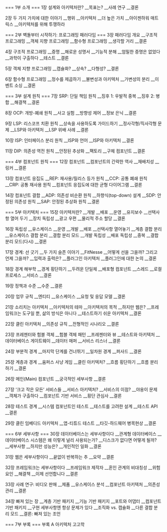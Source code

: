 === 1부 소개 ===
1장 설계와 아키텍처란?
__목표는?
__사례 연구
__결론

2장 두 가지 가치에 대한 이야기
__행위
__아키텍처
__더 높은 가치
__아이젠하워 매트릭스
__아키텍처를 위해 투쟁하라

=== 2부 벽돌부터 시작하기: 프로그래밍 패러다임 ===
3장 패러다임 개요
__구조적 프로그래밍
__객체 지향 프로그래밍
__함수형 프로그래밍
__생각할 거리
__결론

4장 구조적 프로그래밍
__증명
__해로운 성명서
__기능적 분해
__엄밀한 증명은 없었다
__과학이 구출하다
__테스트
__결론

5장 객체 지향 프로그래밍
__캡슐화?
__상속?
__다형성?
__결론

6장 함수형 프로그래밍
__정수를 제곱하기
__불변성과 아키텍처
__가변성의 분리
__이벤트 소싱
__결론

=== 3부 설계 원칙 ===
7장 SRP: 단일 책임 원칙
__징후 1: 우발적 중복
__징후 2: 병합
__해결책
__결론

8장 OCP: 개방-폐쇄 원칙
__사고 실험
__방향성 제어
__정보 은닉
__결론

9장 LSP: 리스코프 치환 원칙
__상속을 사용하도록 가이드하기
__정사각형/직사각형 문제
__LSP와 아키텍처
__LSP 위배 사례
__결론

10장 ISP: 인터페이스 분리 원칙
__ISP와 언어
__ISP와 아키텍처
__결론

11장 DIP: 의존성 역전 원칙
__안정된 추상화
__팩토리
__구체 컴포넌트
__결론

=== 4부 컴포넌트 원칙 ===
12장 컴포넌트
__컴포넌트의 간략한 역사
__재배치성
__링커
__결론

13장 컴포넌트 응집도
__REP: 재사용/릴리스 등가 원칙
__CCP: 공통 폐쇄 원칙
__CRP: 공통 재사용 원칙
__컴포넌트 응집도에 대한 균형 다이어그램
__결론

14장 컴포넌트 결합
__ADP: 의존성 비순환 원칙
__하향식(top-down) 설계
__SDP: 안정된 의존성 원칙
__SAP: 안정된 추상화 원칙
__결론

=== 5부 아키텍처 ===
15장 아키텍처란?
__개발
__배포
__운영
__유지보수
__선택사항 열어 두기
__장치 독립성
__광고 우편
__물리적 주소 할당
__결론

16장 독립성
__유스케이스
__운영
__개발
__배포
__선택사항 열어놓기
__계층 결합 분리
__유스케이스 결합 분리
__결합 분리 모드
__개발 독립성
__배포 독립성
__중복
__결합 분리 모드(다시)
__결론

17장 경계: 선 긋기
__두 가지 슬픈 이야기
__FitNesse
__어떻게 선을 그을까? 그리고 언제 그을까?
__입력과 출력은?
__플러그인 아키텍처
__플러그인에 대한 논의
__결론

18장 경계 해부학
__경계 횡단하기
__두려운 단일체
__배포형 컴포넌트
__스레드
__로컬 프로세스
__서비스
__결론

19장 정책과 수준
__수준
__결론

20장 업무 규칙
__엔티티
__유스케이스
__요청 및 응답 모델
__결론

21장 소리치는 아키텍처
__아키텍처의 테마
__아키텍처의 목적
__하지만 웹은?
__프레임워크는 도구일 뿐, 삶의 방식은 아니다
__테스트하기 쉬운 아키텍처
__결론

22장 클린 아키텍처
__의존성 규칙
__전형적인 시나리오
__결론

23장 프레젠터와 험블 객체
__험블 객체 패턴
__프레젠터와 뷰
__테스트와 아키텍처
__데이터베이스 게이트웨이
__데이터 매퍼
__서비스 리스너
__결론

24장 부분적 경계
__마지막 단계를 건너뛰기
__일차원 경계
__퍼사드
__결론

25장 계층과 경계
__움퍼스 사냥 게임
__클린 아키텍처?
__흐름 횡단하기
__흐름 분리하기
__결론

26장 메인(Main) 컴포넌트
__궁극적인 세부사항
__결론

27장 ‘크고 작은 모든’ 서비스들
__서비스 아키텍처?
__서비스의 이점?
__야옹이 문제
__객체가 구출하다
__컴포넌트 기반 서비스
__횡단 관심사
__결론

28장 테스트 경계
__시스템 컴포넌트인 테스트
__테스트를 고려한 설계
__테스트 API
__결론

29장 클린 임베디드 아키텍처
__앱-티튜드 테스트
__타깃-하드웨어 병목현상
__결론

=== 6부 세부사항 ===
30장 데이터베이스는 세부사항이다
__관계형 데이터베이스
__데이터베이스 시스템은 왜 이렇게 널리 사용되는가?
__디스크가 없다면 어떻게 될까?
__세부사항
__하지만 성능은?
__개인적인 일화
__결론

31장 웹은 세부사항이다
__끝없이 반복하는 추
__요약
__결론

32장 프레임워크는 세부사항이다
__프레임워크 제작자
__혼인 관계의 비대칭성
__위험 요인
__해결책
__이제 선언합니다
__결론

33장 사례 연구: 비디오 판매
__제품
__유스케이스 분석
__컴포넌트 아키텍처
__의존성 관리
__결론

34장 빠져 있는 장
__계층 기반 패키지
__기능 기반 패키지
__포트와 어댑터
__컴포넌트 기반 패키지
__구현 세부사항엔 항상 문제가 있다
__조직화 vs. 캡슐화
__다른 결합 분리 모드
__결론: 빠져 있는 조언

=== 7부 부록 ===
부록 A 아키텍처 고고학